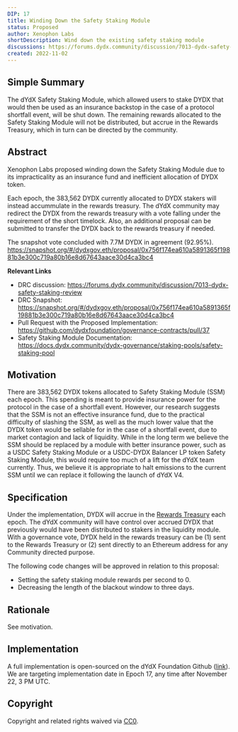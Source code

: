 ```yaml
---
DIP: 17
title: Winding Down the Safety Staking Module
status: Proposed
author: Xenophon Labs
shortDescription: Wind down the existing safety staking module
discussions: https://forums.dydx.community/discussion/7013-dydx-safety-staking-review
created: 2022-11-02
---
```


## Simple Summary

The dYdX Safety Staking Module, which allowed users to stake DYDX that would then be used as an insurance backstop in the case of a protocol shortfall event, will be shut down. The remaining rewards allocated to the Safety Staking Module will not be distributed, but accrue in the Rewards Treasury, which in turn can be directed by the community.

## Abstract

Xenophon Labs proposed winding down the Safety Staking Module due to its impracticality as an insurance fund and inefficient allocation of DYDX token.

Each epoch, the 383,562 DYDX currently allocated to DYDX stakers will instead accummulate in the rewards treasury. The dYdX community may redirect the DYDX from the rewards treasury with a vote falling under the requirement of the short timelock. Also, an additional proposal can be submitted to transfer the DYDX back to the rewards treasury if needed.

The snapshot vote concluded with 7.7M DYDX in agreement (92.95%).
https://snapshot.org/#/dydxgov.eth/proposal/0x756f174ea610a5891365f19881b3e300c719a80b16e8d67643aace30d4ca3bc4

**Relevant Links**

- DRC discussion: https://forums.dydx.community/discussion/7013-dydx-safety-staking-review
- DRC Snapshot: https://snapshot.org/#/dydxgov.eth/proposal/0x756f174ea610a5891365f19881b3e300c719a80b16e8d67643aace30d4ca3bc4
- Pull Request with the Proposed Implementation: https://github.com/dydxfoundation/governance-contracts/pull/37
- Safety Staking Module Documentation: https://docs.dydx.community/dydx-governance/staking-pools/safety-staking-pool

## Motivation

There are 383,562 DYDX tokens allocated to Safety Staking Module (SSM) each epoch. This spending is meant to provide insurance power for the protocol in the case of a shortfall event. However, our research suggests that the SSM is not an effective insurance fund, due to the practical difficulty of slashing the SSM, as well as the much lower value that the DYDX token would be sellable for in the case of a shortfall event, due to market contagion and lack of liquidity. While in the long term we believe the SSM should be replaced by a module with better insurance power, such as a USDC Safety Staking Module or a USDC-DYDX Balancer LP token Safety Staking Module, this would require too much of a lift for the dYdX team currently. Thus, we believe it is appropriate to halt emissions to the current SSM until we can replace it following the launch of dYdX V4.

## Specification

Under the implementation, DYDX will accrue in the [Rewards Treasury](https://etherscan.io/address/0x639192D54431F8c816368D3FB4107Bc168d0E871) each epoch. The dYdX community will have control over accrued DYDX that previously would have been distributed to stakers in the liquidity module. With a governance vote, DYDX held in the rewards treasury can be (1) sent to the Rewards Treasury or (2) sent directly to an Ethereum address for any Community directed purpose.

The following code changes will be approved in relation to this proposal:
- Setting the safety staking module rewards per second to 0.
- Decreasing the length of the blackout window to three days.

## Rationale

See motivation.

## Implementation

A full implementation is open-sourced on the dYdX Foundation Github ([link](https://github.com/dydxfoundation/governance-contracts/pull/37)). We are targeting implementation date in Epoch 17, any time after November 22, 3 PM UTC.

## Copyright

Copyright and related rights waived via [CC0](https://creativecommons.org/publicdomain/zero/1.0/).
